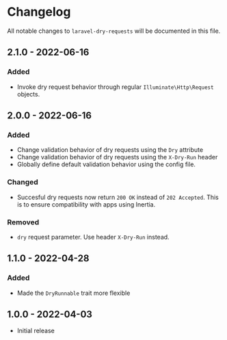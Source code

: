 # Changelog

All notable changes to `laravel-dry-requests` will be documented in this file.

## 2.1.0 - 2022-06-16

### Added

- Invoke dry request behavior through regular `Illuminate\Http\Request` objects.

## 2.0.0 - 2022-06-16

### Added

- Change validation behavior of dry requests using the `Dry` attribute
- Change validation behavior of dry requests using the `X-Dry-Run` header
- Globally define default validation behavior using the config file.

### Changed

- Succesful dry requests now return `200 OK` instead of `202 Accepted`.
This is to ensure compatibility with apps using Inertia.

### Removed

- `dry` request parameter. Use header `X-Dry-Run` instead.

## 1.1.0 - 2022-04-28

### Added

- Made the `DryRunnable` trait more flexible

## 1.0.0 - 2022-04-03

- Initial release
